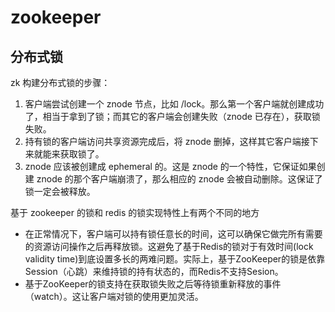 # zookeeper

## 分布式锁

zk 构建分布式锁的步骤：

1. 客户端尝试创建一个 znode 节点，比如 /lock。那么第一个客户端就创建成功了，相当于拿到了锁；而其它的客户端会创建失败（znode 已存在），获取锁失败。
2. 持有锁的客户端访问共享资源完成后，将 znode 删掉，这样其它客户端接下来就能来获取锁了。
3. znode 应该被创建成 ephemeral 的。这是 znode 的一个特性，它保证如果创建 znode 的那个客户端崩溃了，那么相应的 znode 会被自动删除。这保证了锁一定会被释放。

基于 zookeeper 的锁和 redis 的锁实现特性上有两个不同的地方

- 在正常情况下，客户端可以持有锁任意长的时间，这可以确保它做完所有需要的资源访问操作之后再释放锁。这避免了基于Redis的锁对于有效时间(lock validity time)到底设置多长的两难问题。实际上，基于ZooKeeper的锁是依靠Session（心跳）来维持锁的持有状态的，而Redis不支持Sesion。
- 基于ZooKeeper的锁支持在获取锁失败之后等待锁重新释放的事件（watch）。这让客户端对锁的使用更加灵活。

